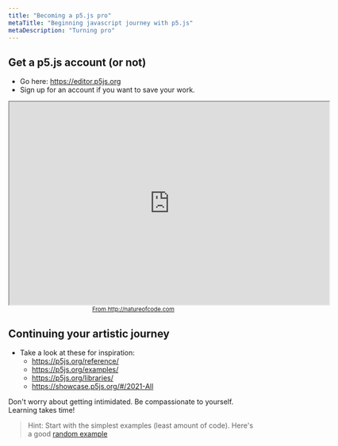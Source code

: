 ```yaml
---
title: "Becoming a p5.js pro"
metaTitle: "Beginning javascript journey with p5.js"
metaDescription: "Turning pro"
---
```


## Get a p5.js account (or not)

- Go here: https://editor.p5js.org
- Sign up for an account if you want to save your work.

<div style="text-align:center">
<iframe src="https://editor.p5js.org/dioptre/full/SkPrTLwAQ" width="645" height="410"></iframe><br/>
<a href="https://natureofcode.com/book/" target="_blank"><small>From http://natureofcode.com</small></a>
</div>


## Continuing your artistic journey

- Take a look at these for inspiration:
  - https://p5js.org/reference/ 
  - https://p5js.org/examples/ 
  - https://p5js.org/libraries/ 
  - https://showcase.p5js.org/#/2021-All
  
Don't worry about getting intimidated. Be compassionate to yourself. Learning takes time!

> Hint: Start with the simplest examples (least amount of code). Here's a good [random example](https://p5js.org/examples/math-random.html)

